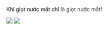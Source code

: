 Khi giọt nước mắt chỉ là giọt nước mắt!

![](https://img.shields.io/badge/HTML-000?style=for-the-badge&logo=html5)
![](https://img.shields.io/badge/Termux-000?style=for-the-badge&logo=android)
